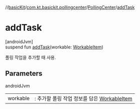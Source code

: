 //[basicKit](../../../index.md)/[com.kt.basickit.pollingcenter](../index.md)/[PollingCenter](index.md)/[addTask](add-task.md)

# addTask

[androidJvm]\
suspend fun [addTask](add-task.md)(workable: [WorkableItem](../-workable-item/index.md))

폴링 작업을 추가할 때 사용.

## Parameters

androidJvm

| | |
|---|---|
| workable | : 추가할 폴링 작업 정보를 담은 [WorkableItem](../-workable-item/index.md) |
